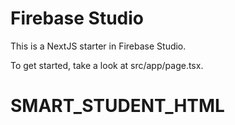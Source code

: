# Firebase Studio

This is a NextJS starter in Firebase Studio.

To get started, take a look at src/app/page.tsx.
# SMART_STUDENT_HTML
